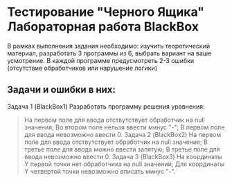 # Тестирование "Черного Ящика" Лабораторная работа BlackBox
В рамках выполнения задания необходимо: изучить теоретический материал, разработать 3 программы из 6, выбрать вариант на ваше усмотрение. В каждой программе предусмотреть 2-3 ошибки (отсутствие обработчиков или нарушение логики)
## Задачи и ошибки в них:
Задача 1 (BlackBox1)
Разработать программу решения уравнения:
> На первом поле для ввода отствутствует обработчик на null значения;
> Во втором поле нельзя ввести минус "-";
> В первом поле для ввода невозможно ввести 0.
Задача 2 (BlackBox2)
> На первом поле для ввода отствутствует обработчик на null значения;
> В третье поле для ввода можно ввести запятую;
> В третье поле для ввода невозможно ввести 0.
Задача 3 (BlackBox3)
> На координаты Y первой точки нет обработчика на null значений;
> Для координаты Y четвертой точки невозможно вписать минус "-".
